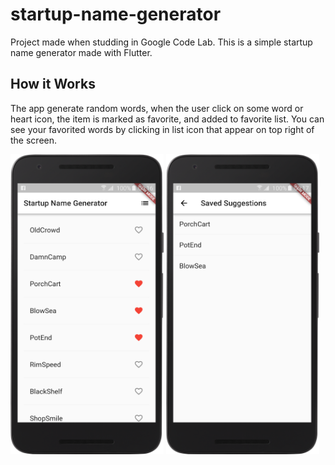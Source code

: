# startup-name-generator

Project made when studding in Google Code Lab. This is a simple startup name generator made with Flutter.

## How it Works
The app generate random words, when the user click on some word or heart icon,
the item is marked as favorite, and added to favorite list. You can see your favorited words
by clicking in list icon that appear on top right of the screen.

<img src="/screenshots/1.png" width="245" height="480">   <img src="/screenshots/2.png" width="245" height="480">

